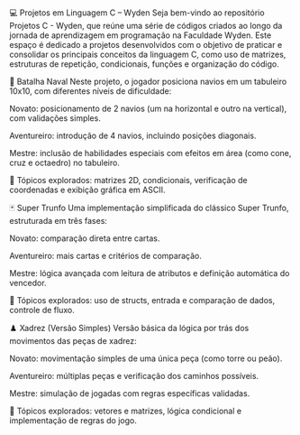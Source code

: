 💻 Projetos em Linguagem C – Wyden
Seja bem-vindo ao repositório Projetos C - Wyden, que reúne uma série de códigos criados ao longo da jornada de aprendizagem em programação na Faculdade Wyden. Este espaço é dedicado a projetos desenvolvidos com o objetivo de praticar e consolidar os principais conceitos da linguagem C, como uso de matrizes, estruturas de repetição, condicionais, funções e organização do código.

🚢 Batalha Naval
Neste projeto, o jogador posiciona navios em um tabuleiro 10x10, com diferentes níveis de dificuldade:

Novato: posicionamento de 2 navios (um na horizontal e outro na vertical), com validações simples.

Aventureiro: introdução de 4 navios, incluindo posições diagonais.

Mestre: inclusão de habilidades especiais com efeitos em área (como cone, cruz e octaedro) no tabuleiro.

📌 Tópicos explorados: matrizes 2D, condicionais, verificação de coordenadas e exibição gráfica em ASCII.

🃏 Super Trunfo
Uma implementação simplificada do clássico Super Trunfo, estruturada em três fases:

Novato: comparação direta entre cartas.

Aventureiro: mais cartas e critérios de comparação.

Mestre: lógica avançada com leitura de atributos e definição automática do vencedor.

📌 Tópicos explorados: uso de structs, entrada e comparação de dados, controle de fluxo.

♟️ Xadrez (Versão Simples)
Versão básica da lógica por trás dos movimentos das peças de xadrez:

Novato: movimentação simples de uma única peça (como torre ou peão).

Aventureiro: múltiplas peças e verificação dos caminhos possíveis.

Mestre: simulação de jogadas com regras específicas validadas.

📌 Tópicos explorados: vetores e matrizes, lógica condicional e implementação de regras do jogo.
